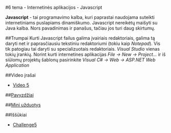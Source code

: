 ﻿#6 tema - Internetinės aplikacijos - Javascript

**Javascript** - tai programavimo kalba, kuri paprastai naudojama suteikti internetiniams puslapiams dinamiškumo. Javascript nereikėtų maišyti su Java kalba. Nors pavadinimas ir panašus, tačiau jos turi daug skirtumų.

##Trumpai
Kurti Javascript failus galima įvairiais redaktoriais, galima tą daryti net ir paprasčiausiu tekstiniu redaktoriumi (tokiu kaip *Notepad*). Vis tik patogiau tai daryti su specializuotais redaktoriais. *Visual Studio* vienas tokių įrankių. Norint kurti internetines aplikacijas *File -> New -> Project...* ir iš siūlomų projektų šablonų pasirinkite *Visual C# -> Web -> ASP.NET Web Application*

##Video įrašai
- [Video 5](https://github.com/niku-live/jpvs2015/blob/master/VIDEO.md#video-5)

##[Pavyzdžiai](https://github.com/niku-live/jpvs2015/tree/master/06%20tema%20-%20Web%20-%20Javascript/Examples)

##[Mini užduotys](https://github.com/niku-live/jpvs2015/tree/master/06%20tema%20-%20Web%20-%20Javascript/Mini%20Problems)

##Iššūkiai
- [Challenge5](https://github.com/niku-live/jpvs2015/blob/master/CHALLANGES.md#challange5)